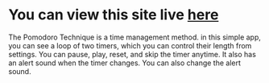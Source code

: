 # You can view this site live [here](https://pomodorotechnique.netlify.app)
The Pomodoro Technique is a time management method. in this simple app, you can see a loop of two timers, which you can control their length from settings.
You can pause, play, reset, and skip the timer anytime. It also has an alert sound when the timer changes. You can also change the alert sound.

